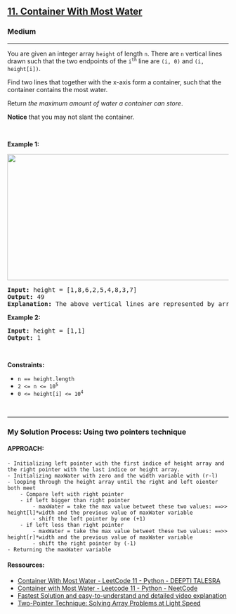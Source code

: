 <h2><a href="https://leetcode.com/problems/container-with-most-water/">11. Container With Most Water</a></h2><h3>Medium</h3><hr><div style="user-select: auto;"><p style="user-select: auto;">You are given an integer array <code style="user-select: auto;">height</code> of length <code style="user-select: auto;">n</code>. There are <code style="user-select: auto;">n</code> vertical lines drawn such that the two endpoints of the <code style="user-select: auto;">i<sup style="user-select: auto;">th</sup></code> line are <code style="user-select: auto;">(i, 0)</code> and <code style="user-select: auto;">(i, height[i])</code>.</p>

<p style="user-select: auto;">Find two lines that together with the x-axis form a container, such that the container contains the most water.</p>

<p style="user-select: auto;">Return <em style="user-select: auto;">the maximum amount of water a container can store</em>.</p>

<p style="user-select: auto;"><strong style="user-select: auto;">Notice</strong> that you may not slant the container.</p>

<p style="user-select: auto;">&nbsp;</p>
<p style="user-select: auto;"><strong style="user-select: auto;">Example 1:</strong></p>
<img alt="" src="https://s3-lc-upload.s3.amazonaws.com/uploads/2018/07/17/question_11.jpg" style="width: 600px; height: 287px; user-select: auto;">
<pre style="user-select: auto;"><strong style="user-select: auto;">Input:</strong> height = [1,8,6,2,5,4,8,3,7]
<strong style="user-select: auto;">Output:</strong> 49
<strong style="user-select: auto;">Explanation:</strong> The above vertical lines are represented by array [1,8,6,2,5,4,8,3,7]. In this case, the max area of water (blue section) the container can contain is 49.
</pre>

<p style="user-select: auto;"><strong style="user-select: auto;">Example 2:</strong></p>

<pre style="user-select: auto;"><strong style="user-select: auto;">Input:</strong> height = [1,1]
<strong style="user-select: auto;">Output:</strong> 1
</pre>

<p style="user-select: auto;">&nbsp;</p>
<p style="user-select: auto;"><strong style="user-select: auto;">Constraints:</strong></p>

<ul style="user-select: auto;">
	<li style="user-select: auto;"><code style="user-select: auto;">n == height.length</code></li>
	<li style="user-select: auto;"><code style="user-select: auto;">2 &lt;= n &lt;= 10<sup style="user-select: auto;">5</sup></code></li>
	<li style="user-select: auto;"><code style="user-select: auto;">0 &lt;= height[i] &lt;= 10<sup style="user-select: auto;">4</sup></code></li>
</ul>
</div>
<br>
<hr>

### My Solution Process: Using two pointers technique
#### APPROACH:

	- Initializing left pointer with the first indice of height array and the right pointer with the last indice or height array.
	- Initializing maxWater with zero and the width variable with (r-l)
	- looping through the height array until the right and left oienter both meet
		- Compare left with right pointer
		- if left bigger than right pointer
			- maxWater = take the max value betweet these two values: ==>> height[l]*width and the previous value of maxWater variable
			- shift the left pointer by one (+1)
		- if left less than right pointer
			- maxWater = take the max value betweet these two values: ==>> height[r]*width and the previous value of maxWater variable
			- shift the right pointer by (-1)
	- Returning the maxWater variable
	
#### Ressources:
- [Container With Most Water - LeetCode 11 - Python - DEEPTI TALESRA](https://www.youtube.com/watch?v=bl05vPClfpc)
- [Container with Most Water - Leetcode 11 - Python - NeetCode](https://www.youtube.com/watch?v=UuiTKBwPgAo)	
- [Fastest Solution and easy-to-understand and detailed video explanation](https://coderfact.com/data-structures/container-with-most-water-leetcode-11-fastest-solution/)
- [Two-Pointer Technique: Solving Array Problems at Light Speed](https://medium.com/swlh/two-pointer-technique-solving-array-problems-at-light-speed-56a77ee83d16)
